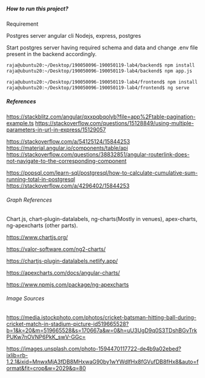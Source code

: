 ##### How to run this project?
Requirement

Postgres server
angular cli
Nodejs, express, postgres

Start postgres server having required schema and data and change .env file present in the backend accordingly.

```bash
raja@ubuntu20:~/Desktop/190050096-190050119-lab4/backend$ npm install
raja@ubuntu20:~/Desktop/190050096-190050119-lab4/backend$ npm app.js

raja@ubuntu20:~/Desktop/190050096-190050119-lab4/frontend$ npm install
raja@ubuntu20:~/Desktop/190050096-190050119-lab4/frontend$ ng serve
```



##### References

https://stackblitz.com/angular/qxxpqbqolyb?file=app%2Ftable-pagination-example.ts
https://stackoverflow.com/questions/15128849/using-multiple-parameters-in-url-in-express/15129057

https://stackoverflow.com/a/54125124/15844253
https://material.angular.io/components/table/api
https://stackoverflow.com/questions/38832851/angular-routerlink-does-not-navigate-to-the-corresponding-component

https://popsql.com/learn-sql/postgresql/how-to-calculate-cumulative-sum-running-total-in-postgresql
https://stackoverflow.com/a/4296402/15844253



###### Graph References

Chart.js, chart-plugin-datalabels, ng-charts(Mostly in venues), apex-charts, ng-apexcharts (other parts).

https://www.chartjs.org/

https://valor-software.com/ng2-charts/

https://chartjs-plugin-datalabels.netlify.app/

https://apexcharts.com/docs/angular-charts/

https://www.npmjs.com/package/ng-apexcharts

###### Image Sources

https://media.istockphoto.com/photos/cricket-batsman-hitting-ball-during-cricket-match-in-stadium-picture-id519665528?b=1&k=20&m=519665528&s=170667a&w=0&h=uU3UgD9q0S3TDshBGvTrkPUKw7nOVNP6PkK_swV-GGc=

https://images.unsplash.com/photo-1594470117722-de4b9a02ebed?ixlib=rb-1.2.1&ixid=MnwxMjA3fDB8MHxwaG90by1wYWdlfHx8fGVufDB8fHx8&auto=format&fit=crop&w=2029&q=80